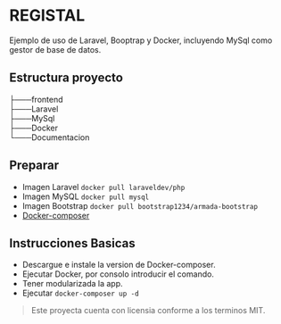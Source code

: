 # REGISTAL

Ejemplo de uso de Laravel, Booptrap y Docker, incluyendo MySql como gestor de base de datos.




## Estructura proyecto

├───frontend                  
├───Laravel                   
├───MySql                             
├───Docker                                
└───Documentacion 



## Preparar

* Imagen Laravel `docker pull laraveldev/php`   
* Imagen MySQL `docker pull mysql`
* Imagen Bootstrap `docker pull bootstrap1234/armada-bootstrap`
* [Docker-composer](https://docs.docker.com/compose/install/) 



## Instrucciones Basicas

* Descargue e instale la version de Docker-composer.
* Ejecutar Docker, por consolo introducir el comando.
* Tener modularizada la app.
* Ejecutar `docker-composer up -d`



> Este proyecta cuenta con licensia conforme a los terminos MIT.

